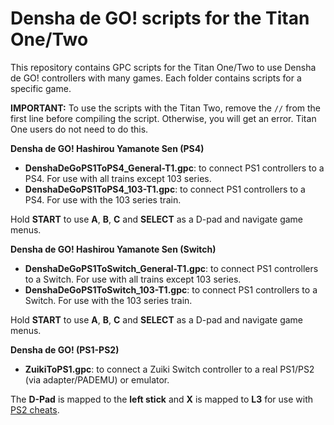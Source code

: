 # Densha de GO! scripts for the Titan One/Two

This repository contains GPC scripts for the Titan One/Two to use Densha de GO! controllers with many games. Each folder contains scripts for a specific game.

**IMPORTANT:** To use the scripts with the Titan Two, remove the `//` from the first line before compiling the script. Otherwise, you will get an error. Titan One users do not need to do this.

**Densha de GO! Hashirou Yamanote Sen (PS4)**

- **DenshaDeGoPS1ToPS4_General-T1.gpc**: to connect PS1 controllers to a PS4. For use with all trains except 103 series.
- **DenshaDeGoPS1ToPS4_103-T1.gpc**: to connect PS1 controllers to a PS4. For use with the 103 series train.

Hold **START** to use **A**, **B**, **C** and **SELECT** as a D-pad and navigate game menus.

**Densha de GO! Hashirou Yamanote Sen (Switch)**

- **DenshaDeGoPS1ToSwitch_General-T1.gpc**: to connect PS1 controllers to a Switch. For use with all trains except 103 series.
- **DenshaDeGoPS1ToSwitch_103-T1.gpc**: to connect PS1 controllers to a Switch. For use with the 103 series train.

Hold **START** to use **A**, **B**, **C** and **SELECT** as a D-pad and navigate game menus.

**Densha de GO! (PS1-PS2)**

- **ZuikiToPS1.gpc**: to connect a Zuiki Switch controller to a real PS1/PS2 (via adapter/PADEMU) or emulator.

The **D-Pad** is mapped to the **left stick** and **X** is mapped to **L3** for use with [PS2 cheats](https://marcriera.github.io/ddgo-controller-docs/adapters/#playstation-2-cheat-codes-for-playstation-1-controllers).

